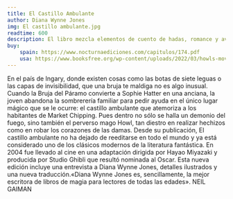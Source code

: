 ```yaml
---
title: El Castillo Ambulante
author: Diana Wynne Jones
img: El castillo ambulante.jpg
readtime: 600
description: El libro mezcla elementos de cuento de hadas, romance y aventura en un mundo donde la magia es común. Se caracteriza por sus personajes complejos, su humor inteligente y sus giros argumentales inesperados. 
buy:
    spain: https://www.nocturnaediciones.com/capitulos/174.pdf
    usa: https://www.booksfree.org/wp-content/uploads/2022/03/howls-moving-castle.pdf
---
```

En el país de Ingary, donde existen cosas como las botas de siete leguas o las capas de invisibilidad, que una bruja te maldiga no es algo inusual. Cuando la Bruja del Páramo convierte a Sophie Hatter en una anciana, la joven abandona la sombrerería familiar para pedir ayuda en el único lugar mágico que se le ocurre: el castillo ambulante que atemoriza a los habitantes de Market Chipping. Pues dentro no sólo se halla un demonio del fuego, sino también el perverso mago Howl, tan diestro en realizar hechizos como en robar los corazones de las damas. Desde su publicación, El castillo ambulante no ha dejado de reeditarse en todo el mundo y ya está considerado uno de los clásicos modernos de la literatura fantástica. En 2004 fue llevado al cine en una adaptación dirigida por Hayao Miyazaki y producida por Studio Ghibli que resultó nominada al Oscar. Esta nueva edición incluye una entrevista a Diana Wynne Jones, detalles ilustrados y una nueva traducción.«Diana Wynne Jones es, sencillamente, la mejor escritora de libros de magia para lectores de todas las edades». NEIL GAIMAN